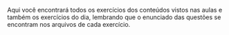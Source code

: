 Aqui você encontrará todos os exercícios dos conteúdos vistos nas aulas e também os exercícios do dia, lembrando que o enunciado das questões se encontram nos arquivos de cada exercício.